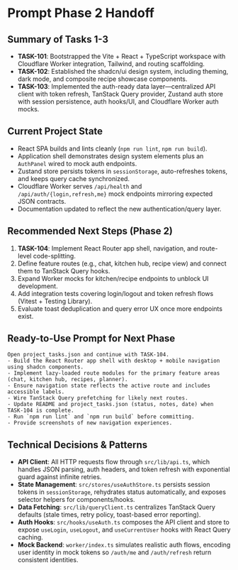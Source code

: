 # Prompt Phase 2 Handoff

## Summary of Tasks 1-3
- **TASK-101**: Bootstrapped the Vite + React + TypeScript workspace with Cloudflare Worker integration, Tailwind, and routing scaffolding.
- **TASK-102**: Established the shadcn/ui design system, including theming, dark mode, and composite recipe showcase components.
- **TASK-103**: Implemented the auth-ready data layer—centralized API client with token refresh, TanStack Query provider, Zustand auth store with session persistence, auth hooks/UI, and Cloudflare Worker auth mocks.

## Current Project State
- React SPA builds and lints cleanly (`npm run lint`, `npm run build`).
- Application shell demonstrates design system elements plus an `AuthPanel` wired to mock auth endpoints.
- Zustand store persists tokens in `sessionStorage`, auto-refreshes tokens, and keeps query cache synchronized.
- Cloudflare Worker serves `/api/health` and `/api/auth/{login,refresh,me}` mock endpoints mirroring expected JSON contracts.
- Documentation updated to reflect the new authentication/query layer.

## Recommended Next Steps (Phase 2)
1. **TASK-104**: Implement React Router app shell, navigation, and route-level code-splitting.
2. Define feature routes (e.g., chat, kitchen hub, recipe view) and connect them to TanStack Query hooks.
3. Expand Worker mocks for kitchen/recipe endpoints to unblock UI development.
4. Add integration tests covering login/logout and token refresh flows (Vitest + Testing Library).
5. Evaluate toast deduplication and query error UX once more endpoints exist.

## Ready-to-Use Prompt for Next Phase
```
Open project_tasks.json and continue with TASK-104.
- Build the React Router app shell with desktop + mobile navigation using shadcn components.
- Implement lazy-loaded route modules for the primary feature areas (chat, kitchen hub, recipes, planner).
- Ensure navigation state reflects the active route and includes accessible labels.
- Wire TanStack Query prefetching for likely next routes.
- Update README and project_tasks.json (status, notes, date) when TASK-104 is complete.
- Run `npm run lint` and `npm run build` before committing.
- Provide screenshots of new navigation experiences.
```

## Technical Decisions & Patterns
- **API Client**: All HTTP requests flow through `src/lib/api.ts`, which handles JSON parsing, auth headers, and token refresh with exponential guard against infinite retries.
- **State Management**: `src/stores/useAuthStore.ts` persists session tokens in `sessionStorage`, rehydrates status automatically, and exposes selector helpers for components/hooks.
- **Data Fetching**: `src/lib/queryClient.ts` centralizes TanStack Query defaults (stale times, retry policy, toast-based error reporting).
- **Auth Hooks**: `src/hooks/useAuth.ts` composes the API client and store to expose `useLogin`, `useLogout`, and `useCurrentUser` hooks with React Query caching.
- **Mock Backend**: `worker/index.ts` simulates realistic auth flows, encoding user identity in mock tokens so `/auth/me` and `/auth/refresh` return consistent identities.
